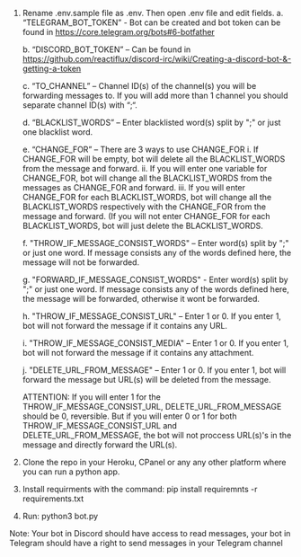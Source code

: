 1.	Rename .env.sample file as .env. Then open .env file and edit fields.
    a.  “TELEGRAM_BOT_TOKEN” - Bot can be created and bot token can be found in https://core.telegram.org/bots#6-botfather

    b.  “DISCORD_BOT_TOKEN” – Can be found in https://github.com/reactiflux/discord-irc/wiki/Creating-a-discord-bot-&-getting-a-token

    c.  “TO_CHANNEL” – Channel ID(s) of the channel(s) you will be forwarding messages to. If you will add more than 1 channel you should separate channel ID(s) with “;“. 

    d.  “BLACKLIST_WORDS” – Enter blacklisted word(s) split by ";" or just one blacklist word.  

    e.  “CHANGE_FOR” – There are 3 ways to use CHANGE_FOR
        i.   If CHANGE_FOR will be empty, bot will delete all the BLACKLIST_WORDS from the message and forward.
        ii.   If you will enter one variable for CHANGE_FOR, bot will change all the BLACKLIST_WORDS from the messages as CHANGE_FOR and forward.
        iii.   If you will enter CHANGE_FOR for each BLACKLIST_WORDS, bot will change all the BLACKLIST_WORDS respectively with the CHANGE_FOR from the message and forward. (If you will not enter CHANGE_FOR for each BLACKLIST_WORDS, bot will just delete the BLACKLIST_WORDS. 

    f. "THROW_IF_MESSAGE_CONSIST_WORDS" – Enter word(s) split by ";" or just one word. If message consists any of the words defined here, the message will not be forwarded.

    g. "FORWARD_IF_MESSAGE_CONSIST_WORDS" - Enter word(s) split by ";" or just one word. If message consists any of the words defined here, the message will be forwarded, otherwise it wont be forwarded.

    h. "THROW_IF_MESSAGE_CONSIST_URL" – Enter 1 or 0. If you enter 1, bot will not forward the message if it contains any URL.

    i. "THROW_IF_MESSAGE_CONSIST_MEDIA" – Enter 1 or 0. If you enter 1, bot will not forward the message if it contains any attachment.

    j. "DELETE_URL_FROM_MESSAGE" – Enter 1 or 0. If you enter 1, bot will forward the message but URL(s) will be deleted from the message.

    ATTENTION: If you will enter 1 for the THROW_IF_MESSAGE_CONSIST_URL, DELETE_URL_FROM_MESSAGE should be 0, reversible. But if you will enter 0 or 1 for both THROW_IF_MESSAGE_CONSIST_URL and DELETE_URL_FROM_MESSAGE, the bot will not proccess URL(s)'s in the message and directly forward the URL(s).

2.	Clone the repo in your Heroku, CPanel or any any other platform where you can run a python app.

3.  Install requirments with the command: pip install requiremnts -r requirements.txt

4.	Run: python3 bot.py

Note: Your bot in Discord should have access to read messages, your bot in Telegram should have a right to send messages in your Telegram channel
